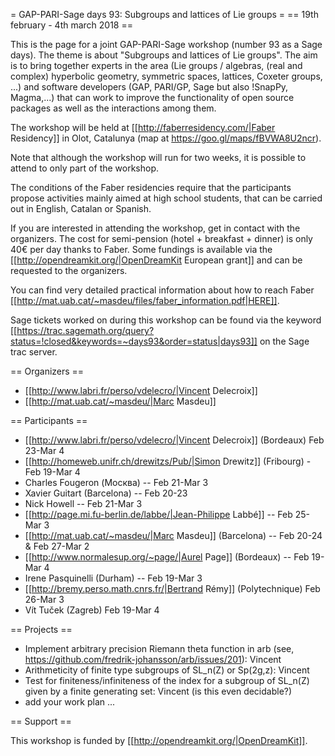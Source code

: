 = GAP-PARI-Sage days 93: Subgroups and lattices of Lie groups =
== 19th february - 4th march 2018 ==

This is the page for a joint GAP-PARI-Sage workshop (number 93 as a Sage days). The theme is about "Subgroups and lattices of Lie groups". The aim is to bring together experts in the area (Lie groups / algebras, (real and complex) hyperbolic geometry, symmetric spaces, lattices, Coxeter groups, ...) and software developers (GAP, PARI/GP, Sage but also !SnapPy, Magma,...) that can work to improve the functionality of open source packages as well as the interactions among them.

The workshop will be held at [[http://faberresidency.com/|Faber Residency]] in Olot, Catalunya (map at https://goo.gl/maps/fBVWA8U2ncr).

Note that although the workshop will run for two weeks, it is possible to attend to only part of the workshop.

The conditions of the Faber residencies require that the participants propose activities mainly aimed at high school students, that can be carried out in English, Catalan or Spanish.

If you are interested in attending the workshop, get in contact with the organizers. The cost for semi-pension (hotel + breakfast + dinner) is only 40€ per day thanks to Faber. Some fundings is available via the [[http://opendreamkit.org/|OpenDreamKit European grant]] and can be requested to the organizers.

You can find very detailed practical information about how to reach Faber [[http://mat.uab.cat/~masdeu/files/faber_information.pdf|HERE]].

Sage tickets worked on during this workshop can be found via the keyword [[https://trac.sagemath.org/query?status=!closed&keywords=~days93&order=status|days93]] on the Sage trac server.

== Organizers ==

 * [[http://www.labri.fr/perso/vdelecro/|Vincent Delecroix]]
 * [[http://mat.uab.cat/~masdeu/|Marc Masdeu]]

== Participants ==

 * [[http://www.labri.fr/perso/vdelecro/|Vincent Delecroix]] (Bordeaux) Feb 23-Mar 4
 * [[http://homeweb.unifr.ch/drewitzs/Pub/|Simon Drewitz]] (Fribourg) - Feb 19-Mar 4
 * Charles Fougeron (Москва) -- Feb 21-Mar 3
 * Xavier Guitart (Barcelona) -- Feb 20-23
 * Nick Howell -- Feb 21-Mar 3
 * [[http://page.mi.fu-berlin.de/labbe/|Jean-Philippe Labbé]] -- Feb 25-Mar 3
 * [[http://mat.uab.cat/~masdeu/|Marc Masdeu]] (Barcelona) -- Feb 20-24 & Feb 27-Mar 2
 * [[http://www.normalesup.org/~page/|Aurel Page]] (Bordeaux) -- Feb 19-Mar 4
 * Irene Pasquinelli (Durham) -- Feb 19-Mar 3
 * [[http://bremy.perso.math.cnrs.fr/|Bertrand Rémy]] (Polytechnique) Feb 26-Mar 3
 * Vít Tuček (Zagreb) Feb 19-Mar 4


== Projects ==

 * Implement arbitrary precision Riemann theta function in arb (see, https://github.com/fredrik-johansson/arb/issues/201): Vincent
 * Arithmeticity of finite type subgroups of SL_n(Z) or Sp(2g,z): Vincent
 * Test for finiteness/infiniteness of the index for a subgroup of SL_n(Z) given by a finite generating set: Vincent
   (is this even decidable?)
 * add your work plan ...

== Support ==

This workshop is funded by [[http://opendreamkit.org/|OpenDreamKit]].
